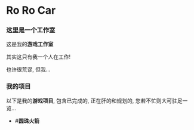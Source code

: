 # Ro Ro Car
### 这里是一个工作室
这是我的**游戏工作室**

其实这只有我一个人在工作!

也许很荒谬, 但我...
### 我的项目
以下是我的**游戏项目**, 包含已完成的, 正在肝的和规划的, 您若不忙则大可驻足一览...

* #**圆珠火箭** 
